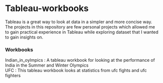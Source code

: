 # Tableau-workbooks

Tableau is a great way to look at data in a simpler and more concise way. The projects in this repository are few personal projects which allowed me to gain practical experience in Tableau while exploring dataset that I wanted to gain insights on.

### Workbooks

Indian_in_oylmpics : A tableau workbook for looking at the performance of India in the Summer and Winter Olympics <br>
UFC : This tableau workbook looks at statistics from ufc fights and ufc fighters <br>
